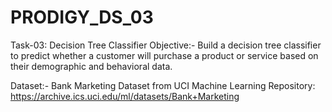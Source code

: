 # PRODIGY_DS_03
Task-03: Decision Tree Classifier
Objective:-
Build a decision tree classifier to predict whether a customer will purchase a product or service based on their demographic and behavioral data.

Dataset:-
Bank Marketing Dataset from UCI Machine Learning Repository: https://archive.ics.uci.edu/ml/datasets/Bank+Marketing

